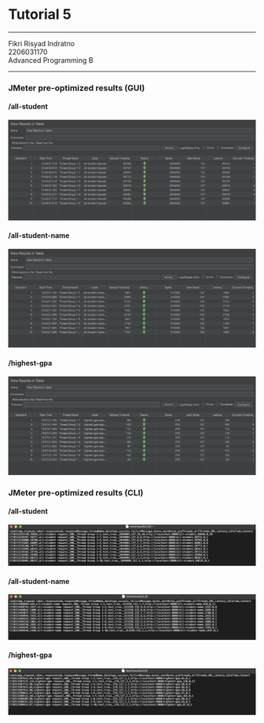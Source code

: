 # Tutorial 5

---

Fikri Risyad Indratno</br>
2206031170</br>
Advanced Programming B</br>

---

### JMeter pre-optimized results (GUI)
#### /all-student

<img src="img/all-student-gui-pre.png">

#### /all-student-name

<img src="img/all-student-name-gui-pre.png">

#### /highest-gpa

<img src="img/highest-gpa-gui-pre.png">

### JMeter pre-optimized results (CLI)
#### /all-student

<img src="img/all-student-cli-pre.png">

#### /all-student-name

<img src="img/all-student-name-cli-pre.png">

#### /highest-gpa

<img src="img/highest-gpa-cli-pre.png">